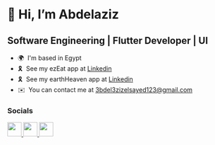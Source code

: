 👋 Hi, I’m Abdelaziz
================================================================================================================================

Software Engineering | Flutter Developer | UI
---------------------------------------------

* 🌍  I'm based in Egypt
* 🎗️  See my ezEat app at [Linkedin](http://www.linkedin.com/posts/abdelaziz-elsayed-aab278252_flutter-flutterdev-mobiledevelopment-activity-7240379832872660993-yXhm/?utm_source=share&utm_medium=member_desktop)
* 🎗️  See my earthHeaven app at [Linkedin](https://www.linkedin.com/posts/abdelaziz-elsayed-aab278252_flutter-flutterdev-mobiledevelopment-activity-7248357169065062400-WW3n?utm_source=share&utm_medium=member_desktop)
* ✉️  You can contact me at [3bdel3zizelsayed123@gmail.com](mailto:3bdel3zizelsayed123@gmail.com)


### Socials

<p align="left"> <a href="https://www.github.com/Abdelaziz66" target="_blank" rel="noreferrer"> <picture> <source media="(prefers-color-scheme: dark)" srcset="https://raw.githubusercontent.com/danielcranney/readme-generator/main/public/icons/socials/github-dark.svg" /> <source media="(prefers-color-scheme: light)" srcset="https://raw.githubusercontent.com/danielcranney/readme-generator/main/public/icons/socials/github.svg" /> <img src="https://raw.githubusercontent.com/danielcranney/readme-generator/main/public/icons/socials/github.svg" width="32" height="32" /> </picture> </a> <a href="http://www.instagram.com/abdelaziz__0_0" target="_blank" rel="noreferrer"> <picture> <source media="(prefers-color-scheme: dark)" srcset="https://raw.githubusercontent.com/danielcranney/readme-generator/main/public/icons/socials/instagram-dark.svg" /> <source media="(prefers-color-scheme: light)" srcset="https://raw.githubusercontent.com/danielcranney/readme-generator/main/public/icons/socials/instagram.svg" /> <img src="https://raw.githubusercontent.com/danielcranney/readme-generator/main/public/icons/socials/instagram.svg" width="32" height="32" /> </picture> </a> <a href="https://www.linkedin.com/in/abdelaziz-elsayed-aab278252" target="_blank" rel="noreferrer"> <picture> <source media="(prefers-color-scheme: dark)" srcset="https://raw.githubusercontent.com/danielcranney/readme-generator/main/public/icons/socials/linkedin-dark.svg" /> <source media="(prefers-color-scheme: light)" srcset="https://raw.githubusercontent.com/danielcranney/readme-generator/main/public/icons/socials/linkedin.svg" /> <img src="https://raw.githubusercontent.com/danielcranney/readme-generator/main/public/icons/socials/linkedin.svg" width="32" height="32" /> </picture> </a></p>

